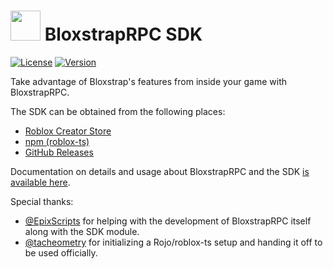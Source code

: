 # <img src="https://github.com/pizzaboxer/bloxstrap/raw/main/Images/Bloxstrap.png" width="48"/> BloxstrapRPC SDK
[![License](https://img.shields.io/github/license/bloxstraplabs/bloxstrap-rpc-sdk)](https://github.com/bloxstraplabs/bloxstrap-rpc-sdk/blob/main/LICENSE)
[![Version](https://img.shields.io/github/v/release/bloxstraplabs/bloxstrap-rpc-sdk?color=7a39fb)](https://github.com/bloxstraplabs/bloxstrap-rpc-sdk/releases/latest)

 Take advantage of Bloxstrap's features from inside your game with BloxstrapRPC.

The SDK can be obtained from the following places:
- [Roblox Creator Store](https://create.roblox.com/marketplace/asset/14278970228/BloxstrapRPC-SDK)
- [npm (roblox-ts)](https://www.npmjs.com/package/@rbxts/bloxstrap-rpc-sdk)
- [GitHub Releases](https://github.com/bloxstraplabs/bloxstrap-rpc-sdk/releases/latest)

Documentation on details and usage about BloxstrapRPC and the SDK [is available here](https://github.com/pizzaboxer/bloxstrap/wiki/Integrating-Bloxstrap-functionality-into-your-game).

Special thanks:
- [@EpixScripts](https://github.com/EpixScripts) for helping with the development of BloxstrapRPC itself along with the SDK module.
- [@tacheometry](https://github.com/tacheometry) for initializing a Rojo/roblox-ts setup and handing it off to be used officially.
